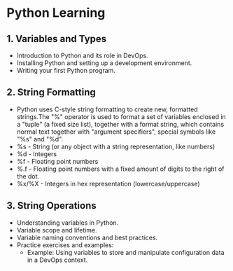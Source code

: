 # Python Learning

## 1. Variables and Types
- Introduction to Python and its role in DevOps.
- Installing Python and setting up a development environment.
- Writing your first Python program.

## 2. String Formatting
- Python uses C-style string formatting to create new, formatted strings.The "%" operator is used to format a set of variables enclosed in a "tuple" (a fixed size list), together with a format string, which contains normal text together with "argument specifiers", special symbols like "%s" and "%d".
 - %s - String (or any object with a string representation, like numbers)
 - %d - Integers
 - %f - Floating point numbers
 - %.<number of digits>f - Floating point numbers with a fixed amount of digits to the right of the dot.
 - %x/%X - Integers in hex representation (lowercase/uppercase)
 
## 3. String Operations
- Understanding variables in Python.
- Variable scope and lifetime.
- Variable naming conventions and best practices.
- Practice exercises and examples:
  - Example: Using variables to store and manipulate configuration data in a DevOps context.


